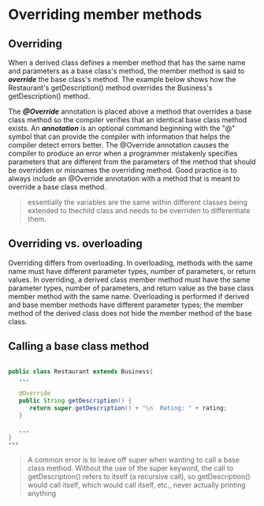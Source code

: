 # Overriding member methods
## Overriding
When a derived class defines a member method that has the same name and parameters as a base class's method, the member method is said to ***override*** the base class's method. The example below shows how the Restaurant's getDescription() method overrides the Business's getDescription() method.

The ***@Override*** annotation is placed above a method that overrides a base class method so the compiler verifies that an identical base class method exists. An ***annotation*** is an optional command beginning with the "@" symbol that can provide the compiler with information that helps the compiler detect errors better. The @Override annotation causes the compiler to produce an error when a programmer mistakenly specifies parameters that are different from the parameters of the method that should be overridden or misnames the overriding method. Good practice is to always include an @Override annotation with a method that is meant to override a base class method.

> essentially the variables are the same within different classes being extended to thechild class and needs to be overriden to differentiate them.

## Overriding vs. overloading
Overriding differs from overloading. In overloading, methods with the same name must have different parameter types, number of parameters, or return values. In overriding, a derived class member method must have the same parameter types, number of parameters, and return value as the base class member method with the same name. Overloading is performed if derived and base member methods have different parameter types; the member method of the derived class does not hide the member method of the base class.

## Calling a base class method

````java

public class Restaurant extends Business{
   ...
   
   @Override
   public String getDescription() {
      return super.getDescription() + "\n  Rating: " + rating;
   }
   
   ...
}
***
````
> A common error is to leave off super when wanting to call a base class method. Without the use of the super keyword, the call to getDescription() refers to itself (a recursive call), so getDescription() would call itself, which would call itself, etc., never actually printing anything

